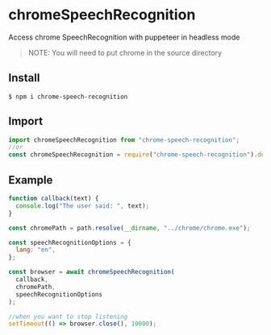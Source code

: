 # chromeSpeechRecognition

Access chrome SpeechRecognition with puppeteer in headless mode

> NOTE: You will need to put chrome in the source directory

## Install

```
$ npm i chrome-speech-recognition
```

## Import

```js
import chromeSpeechRecognition from "chrome-speech-recognition";
//or
const chromeSpeechRecognition = require("chrome-speech-recognition").default;
```

## Example

```js
function callback(text) {
  console.log("The user said: ", text);
}

const chromePath = path.resolve(__dirname, "../chrome/chrome.exe");

const speechRecognitionOptions = {
  lang: "en",
};

const browser = await chromeSpeechRecognition(
  callback,
  chromePath,
  speechRecognitionOptions
);

//when you want to stop listening
setTimeout(() => browser.close(), 10000);
```
